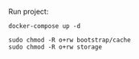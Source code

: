 Run project:
```shell
docker-compose up -d

sudo chmod -R o+rw bootstrap/cache
sudo chmod -R o+rw storage
```
